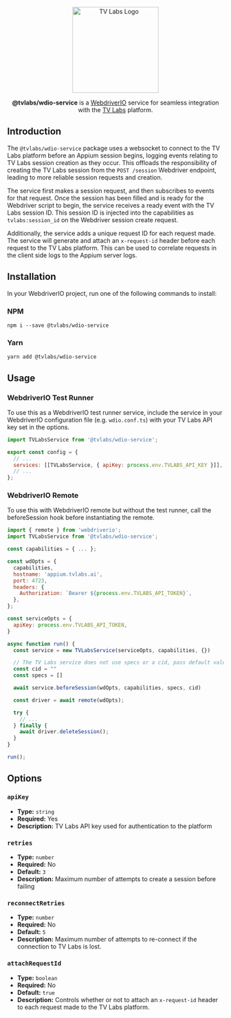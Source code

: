 <p align="center">
  <a href="https://tvlabs.ai">
    <img alt="TV Labs Logo" width="200" src="https://tvlabs.ai/images/tvlabs.svg" />
  </a>
</p>

<p align="center">
  <b>@tvlabs/wdio-service</b> is a <a href="https://webdriver.io/">WebdriverIO</a> service for seamless integration with the <a href="https://tvlabs.ai">TV Labs</a> platform.
</p>

## Introduction

The `@tvlabs/wdio-service` package uses a websocket to connect to the TV Labs platform before an Appium session begins, logging events relating to TV Labs session creation as they occur. This offloads the responsibility of creating the TV Labs session from the `POST /session` Webdriver endpoint, leading to more reliable session requests and creation.

The service first makes a session request, and then subscribes to events for that request. Once the session has been filled and is ready for the Webdriver script to begin, the service receives a ready event with the TV Labs session ID. This session ID is injected into the capabilities as `tvlabs:session_id` on the Webdriver session create request.

Additionally, the service adds a unique request ID for each request made. The service will generate and attach an `x-request-id` header before each request to the TV Labs platform. This can be used to correlate requests in the client side logs to the Appium server logs.

## Installation

In your WebdriverIO project, run one of the following commands to install:

### NPM

```
npm i --save @tvlabs/wdio-service
```

### Yarn

```
yarn add @tvlabs/wdio-service
```

## Usage

### WebdriverIO Test Runner

To use this as a WebdriverIO test runner service, include the service in your WebdriverIO configuration file (e.g. `wdio.conf.ts`) with your TV Labs API key set in the options.

```javascript
import TVLabsService from '@tvlabs/wdio-service';

export const config = {
  // ...
  services: [[TVLabsService, { apiKey: process.env.TVLABS_API_KEY }]],
  // ...
};
```

### WebdriverIO Remote

To use this with WebdriverIO remote but without the test runner, call the beforeSession hook before instantiating the remote.

```javascript
import { remote } from 'webdriverio';
import TVLabsService from '@tvlabs/wdio-service';

const capabilities = { ... };

const wdOpts = {
  capabilities,
  hostname: 'appium.tvlabs.ai',
  port: 4723,
  headers: {
    Authorization: `Bearer ${process.env.TVLABS_API_TOKEN}`,
  },
};

const serviceOpts = {
  apiKey: process.env.TVLABS_API_TOKEN,
}

async function run() {
  const service = new TVLabsService(serviceOpts, capabilities, {})

  // The TV Labs service does not use specs or a cid, pass default values.
  const cid = ""
  const specs = []

  await service.beforeSession(wdOpts, capabilities, specs, cid)

  const driver = await remote(wdOpts);

  try {
    // ...
  } finally {
    await driver.deleteSession();
  }
}

run();
```

## Options

### `apiKey`

- **Type:** `string`
- **Required:** Yes
- **Description:** TV Labs API key used for authentication to the platform

### `retries`

- **Type:** `number`
- **Required:** No
- **Default:** `3`
- **Description:** Maximum number of attempts to create a session before failing

### `reconnectRetries`

- **Type:** `number`
- **Required:** No
- **Default:** `5`
- **Description:** Maximum number of attempts to re-connect if the connection to TV Labs is lost.

### `attachRequestId`

- **Type:** `boolean`
- **Required:** No
- **Default:** `true`
- **Description:** Controls whether or not to attach an `x-request-id` header to each request made to the TV Labs platform.
